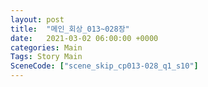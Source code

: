 ```yaml
---
layout: post
title:  "메인_회상_013~028장"
date:   2021-03-02 06:00:00 +0000
categories: Main
Tags: Story Main
SceneCode: ["scene_skip_cp013-028_q1_s10"]
---
```

